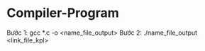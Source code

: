 # Compiler-Program
Bước 1: gcc *.c -o <name_file_output>
Bước 2: ./name_file_output <link_file_kpl>
